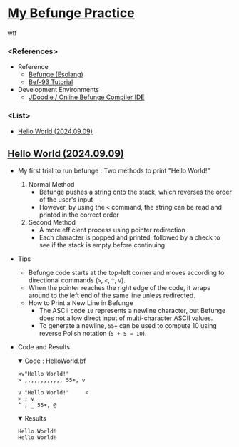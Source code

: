 # [My Befunge Practice](/README.md#befunge)

wtf


### **\<References>**

- Reference
  - [Befunge (Esolang)](https://esolangs.org/wiki/Befunge)
  - [Bef-93 Tutorial](https://bef-93.blogspot.com/)
- Development Environments
  - [JDoodle / Online Befunge Compiler IDE](https://www.jdoodle.com/execute-befunge-online)

### **\<List>**

- [Hello World (2024.09.09)](#hello-world-20240909)


## [Hello World (2024.09.09)](#list)

- My first trial to run befunge : Two methods to print "Hello World!"
  1. Normal Method
      - Befunge pushes a string onto the stack, which reverses the order of the user's input
      - However, by using the `<` command, the string can be read and printed in the correct order
  2. Second Method
      - A more efficient process using pointer redirection
      - Each character is popped and printed, followed by a check to see if the stack is empty before continuing
- Tips
  - Befunge code starts at the top-left corner and moves according to directional commands (`>`, `<`, `^`, `v`).
  - When the pointer reaches the right edge of the code, it wraps around to the left end of the same line unless redirected.
  - How to Print a New Line in Befunge
    - The ASCII code `10` represents a newline character, but Befunge does not allow direct input of multi-character ASCII values.
    - To generate a newline, `55+` can be used to compute 10 using reverse Polish notation (`5 + 5 = 10`).
- Code and Results
  <details open="">
    <summary>Code : HelloWorld.bf</summary>

    ```befunge
    <v"Hello World!"
    > ,,,,,,,,,,,, 55+, v

    v "Hello World!"     <
    > : v
    ^ , _ 55+, @
    ```
  </details>
  <details open="">
    <summary>Results</summary>


    ```befunge
    Hello World!
    Hello World!
    ```
  </details>
